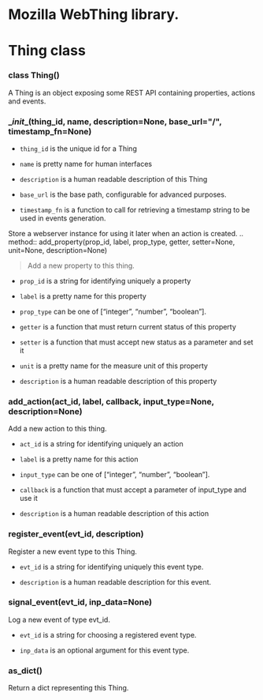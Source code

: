 # Mozilla WebThing library.

# Thing class


### class Thing()
A Thing is an object exposing some REST API containing properties, actions
and events.


### \__init__(thing_id, name, description=None, base_url="/", timestamp_fn=None)

* ```thing_id``` is the unique id for a Thing


* ```name``` is pretty name for human interfaces


* ```description``` is a human readable description of this Thing


* ```base_url``` is the base path, configurable for advanced purposes.


* ```timestamp_fn``` is a function to call for retrieving a timestamp string to be used in events generation.

Store a webserver instance for using it later when an action is created.
..  method:: add_property(prop_id, label, prop_type, getter, setter=None, unit=None, description=None)

> Add a new property to this thing.


* ```prop_id``` is a string for identifying uniquely a property


* ```label``` is a pretty name for this property


* ```prop_type``` can be one of [“integer”, “number”, “boolean”].


* ```getter``` is a function that must return current status of this property


* ```setter``` is a function that must accept new status as a parameter and set it


* ```unit``` is a pretty name for the measure unit of this property


* ```description``` is a human readable description of this property


### add_action(act_id, label, callback, input_type=None, description=None)
Add a new action to this thing.


* ```act_id``` is a string for identifying uniquely an action


* ```label``` is a pretty name for this action


* ```input_type``` can be one of [“integer”, “number”, “boolean”].


* ```callback``` is a function that must accept a parameter of input_type and use it


* ```description``` is a human readable description of this action


### register_event(evt_id, description)
Register a new event type to this Thing.


* ```evt_id``` is a string for identifying uniquely this event type.


* ```description``` is a human readable description for this event.


### signal_event(evt_id, inp_data=None)
Log a new event of type evt_id.


* ```evt_id``` is a string for choosing a registered event type.


* ```inp_data``` is an optional argument for this event type.


### as_dict()
Return a dict representing this Thing.

